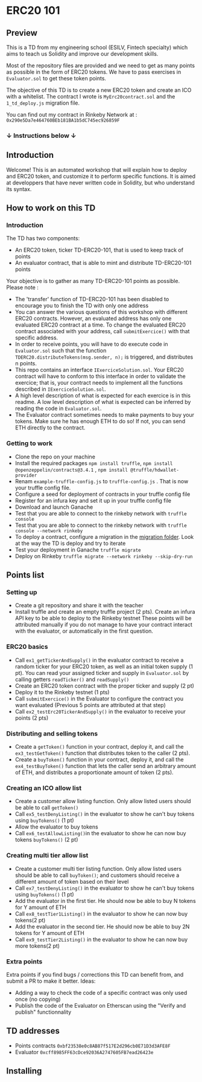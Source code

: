 # ERC20 101

## Preview
This is a TD from my engineering school (ESILV, Fintech specialty) which aims to teach us Solidity and improve our development skills.

Most of the repository files are provided and we need to get as many points as possible in the form of ERC20 tokens. We have to pass exercises in `Evaluator.sol` to get these token points.

The objective of this TD is to create a new ERC20 token and create an ICO with a whitelist.
The contract I wrote is `MyErc20contract.sol` and the `1_td_deploy.js` migration file.

You can find out my contract in Rinkeby Network at : `0x290e5Da7e464760BEb181BA1b5dC745ec926859F`


### ↓ Instructions below ↓


## Introduction
Welcome! This is an automated workshop that will explain how to deploy and ERC20 token, and customize it to perform specific functions.
It is aimed at developpers that have never written code in Solidity, but who understand its syntax.

## How to work on this TD
### Introduction
The TD has two components:
- An ERC20 token, ticker TD-ERC20-101, that is used to keep track of points 
- An evaluator contract, that is able to mint and distribute TD-ERC20-101 points

Your objective is to gather as many TD-ERC20-101 points as possible. Please note :
- The 'transfer' function of TD-ERC20-101 has been disabled to encourage you to finish the TD with only one address
- You can answer the various questions of this workshop with different ERC20 contracts. However, an evaluated address has only one evaluated ERC20 contract at a time. To change the evaluated ERC20 contract associated with your address, call `submitExercice()`  with that specific address.
- In order to receive points, you will have to do execute code in `Evaluator.sol` such that the function `TDERC20.distributeTokens(msg.sender, n);` is triggered, and distributes n points.
- This repo contains an interface `IExerciceSolution.sol`. Your ERC20 contract will have to conform to this interface in order to validate the exercice; that is, your contract needs to implement all the functions described in `IExerciceSolution.sol`. 
- A high level description of what is expected for each exercice is in this readme. A low level description of what is expected can be inferred by reading the code in `Evaluator.sol`.
- The Evaluator contract sometimes needs to make payments to buy your tokens. Make sure he has enough ETH to do so! If not, you can send ETH directly to the contract.

### Getting to work
- Clone the repo on your machine
- Install the required packages `npm install truffle`, `npm install @openzeppelin/contracts@3.4.1` , `npm install @truffle/hdwallet-provider`
- Renam `example-truffle-config.js` to `truffle-config.js` . That is now your truffle config file.
- Configure a seed for deployment of contracts in your truffle config file
- Register for an infura key and set it up in your truffle config file
- Download and launch Ganache
- Test that you are able to connect to the rinkeby network with `truffle console`
- Test that you are able to connect to the rinkeby network with `truffle console --network rinkeby`
- To deploy a contract, configure a migration in the [migration folder](migrations). Look at the way the TD is deploy and try to iterate
- Test your deployment in Ganache `truffle migrate`
- Deploy on Rinkeby `truffle migrate --network rinkeby --skip-dry-run`


## Points list
### Setting up
- Create a git repository and share it with the teacher
- Install truffle and create an empty truffle project (2 pts). Create an infura API key to be able to deploy to the Rinkeby testnet
These points will be attributed manually if you do not manage to have your contract interact with the evaluator, or automatically in the first question.

### ERC20 basics
- Call  `ex1_getTickerAndSupply()` in the evaluator contract to receive a random ticker for your ERC20 token, as well as an initial token supply (1 pt). You can read your assigned ticker and supply in `Evaluator.sol` by calling getters `readTicker()` and `readSupply()`
- Create an ERC20 token contract with the proper ticker and supply (2 pt)
- Deploy it to the Rinkeby testnet (1 pts)
- Call `submitExercice()` in the Evaluator to configure the contract you want evaluated (Previous 5 points are attributed at that step)
- Call `ex2_testErc20TickerAndSupply()` in the evaluator to receive your points (2 pts) 

### Distributing and selling tokens
- Create a `getToken()` function in your contract, deploy it, and call the `ex3_testGetToken()` function that distributes token to the caller (2 pts).
- Create a `buyToken()` function in your contract, deploy it, and call the `ex4_testBuyToken()` function that lets the caller send an arbitrary amount of ETH, and distributes a proportionate amount of token (2 pts).

### Creating an ICO allow list
- Create a customer allow listing function. Only allow listed users should be able to call `getToken()`
- Call `ex5_testDenyListing()` in the evaluator to show he can't buy tokens using `buyTokens()` (1 pt)
- Allow the evaluator to buy tokens
- Call `ex6_testAllowListing()`in the evaluator to show he can now buy tokens `buyTokens()` (2 pt)

### Creating multi tier allow list
- Create a customer multi tier listing function. Only allow listed users should be able to call `buyToken()`; and customers should receive a different amount of token based on their level
- Call `ex7_testDenyListing()` in the evaluator to show he can't buy tokens using `buyTokens()` (1 pt)
- Add the evaluator in the first tier. He should now be able to buy N tokens for Y amount of ETH
- Call `ex8_testTier1Listing()` in the evaluator to show he can now buy tokens(2 pt)
- Add the evaluator in the second tier. He should now be able to buy 2N tokens for Y amount of ETH 
- Call `ex9_testTier2Listing()` in the evaluator to show he can now buy more tokens(2 pt)

### Extra points
Extra points if you find bugs / corrections this TD can benefit from, and submit a PR to make it better.  Ideas:
- Adding a way to check the code of a specific contract was only used once (no copying) 
- Publish the code of the Evaluator on Etherscan using the "Verify and publish" functionnality 

## TD addresses
- Points contracts `0xbf23538e0c8AB87f517E2d296cb0E71D3d3AFE8F`
- Evaluator `0xcff8985FF63cDce92036A2747605FB7ead26423e`

## Installing


